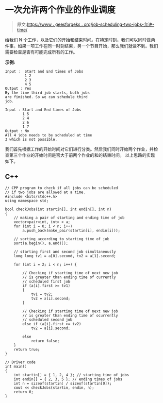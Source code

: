 # 一次允许两个作业的作业调度

> 原文:[https://www . geesforgeks . org/job-scheduling-two-jobs-允许-time/](https://www.geeksforgeeks.org/job-scheduling-two-jobs-allowed-time/)

给我们 N 个工作，以及它们的开始和结束时间。在特定时刻，我们可以同时做两件事。如果一项工作在同一时刻结束，另一个节目开始，那么我们就做不到。我们需要检查是否有可能完成所有的工作。

**示例:**

```
Input :  Start and End times of Jobs
         1 2 
         2 3
         4 5 
Output : Yes
By the time third job starts, both jobs
are finished. So we can schedule third
job.

Input : Start and End times of Jobs
        1 5
        2 4
        2 6
        1 7
Output : No
All 4 jobs needs to be scheduled at time
3 which is not possible.

```

我们首先根据工作的开始时间对它们进行分类。然后我们同时开始两个作业，并检查第三个作业的开始时间是否大于前两个作业的和的结束时间。
以上思路的实现如下。

## C++

```
// CPP program to check if all jobs can be scheduled
// if two jobs are allowed at a time.
#include <bits/stdc++.h>
using namespace std;

bool checkJobs(int startin[], int endin[], int n)
{
    // making a pair of starting and ending time of job
    vector<pair<int, int> > a;
    for (int i = 0; i < n; i++)
        a.push_back(make_pair(startin[i], endin[i]));

    // sorting according to starting time of job
    sort(a.begin(), a.end());

    // starting first and second job simultaneously
    long long tv1 = a[0].second, tv2 = a[1].second;

    for (int i = 2; i < n; i++) {

        // Checking if starting time of next new job
        // is greater than ending time of currently
        // scheduled first job
        if (a[i].first >= tv1)
        {
            tv1 = tv2;
            tv2 = a[i].second;
        }

        // Checking if starting time of next new job
        // is greater than ending time of ocurrently
        // scheduled second job
        else if (a[i].first >= tv2)
            tv2 = a[i].second;

        else
            return false;
    }
    return true;
}

// Driver code
int main()
{
    int startin[] = { 1, 2, 4 }; // starting time of jobs
    int endin[] = { 2, 3, 5 }; // ending times of jobs
    int n = sizeof(startin) / sizeof(startin[0]);
    cout << checkJobs(startin, endin, n);
    return 0;
}
```